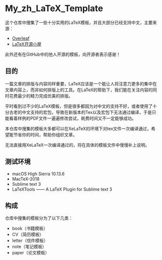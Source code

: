 # My_zh_LaTeX_Template
这个仓库中搜集了一些十分实用的LaTeX模板，并且大部分已经支持中文，主要来源：

* [Overleaf](https://www.overleaf.com/)
* [LaTeX开源小屋](http://www.latexstudio.net/)

此外还有在GitHub中的他人开源的模板，向开源者表示感谢！

## 目的
一篇文章的排版与内容同样重要，LaTeX应该是一个能让人将注意力更多的集中在文章内容上，而非如何排版上的工具。在LaTeX的帮助下，我们能在关注内容的同时花费最少的精力完成优美的排版。

平时看到过不少的LaTeX模板，但是很多都因为对中文的支持不好，或者使用了十分古老的中文支持的宏包，导致在新版本的Tex以及宏包下无法通过编译，于是只能看着样例的PDF文件一遍遍修改尝试，耗费时间又不一定能够成功。

本仓库中搜集的模板大多都可以在XeLaTeX的环境下对tex文件一次编译通过，希望能节省你的时间，帮助你组织文章。

无法直接用XeLaTeX一次编译通过的，将在具体的模板文件中慢慢补上说明。

## 测试环境
* macOS High Sierra 10.13.6
* MacTeX-2018
* Sublime text 3
* LaTeXTools —— A LaTeX Plugin for Sublime text 3

## 构成
仓库中搜集的模板分为了以下几类：

* book（书籍模板）
* CV（简历模板）
* letter（信件模板）
* note（笔记模板）
* paper（论文模板）


